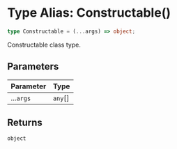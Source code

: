 # Type Alias: Constructable()

```ts
type Constructable = (...args) => object;
```

Constructable class type.

## Parameters

| Parameter | Type |
| ------ | ------ |
| ...`args` | `any`[] |

## Returns

`object`
